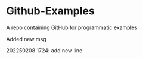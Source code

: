 # Github-Examples
A repo containing GitHub for programmatic examples

Added new msg

202250208 1724: add new line
